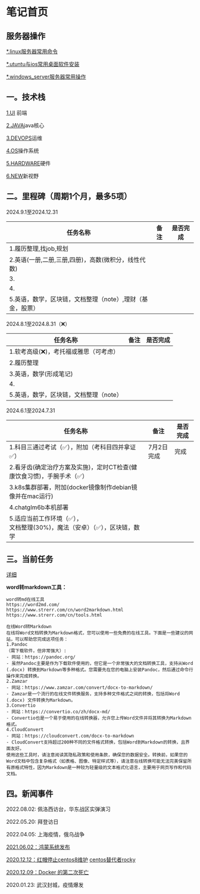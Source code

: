 # 笔记首页
## 服务器操作

[*.linux服务器常用命令](devops/server.md)

[*.utuntu与ios常用桌面软件安装](devops/desktop.md)

[*.windows_server服务器常用操作](devops/windows_server.md)

## 一。技术栈
[1.UI](ui/index.md) 前端

[2.JAVA](java/index.md)java核心

[3.DEVOPS](devops/index.md)运维

[4.OS](os/index.md)操作系统

[5.HARDWARE](hardware/index.md)硬件

[6.NEW](new/index.md)新视野

## 二。里程碑（周期1个月，最多5项）

2024.9.1至2024.12.31

| 任务名称                                                  | 备注 | 是否完成 |
| --------------------------------------------------------- | ---- | -------- |
| 1.履历整理,找job,规划                                     |      |          |
| 2.英语(一册,二册,三册,四册)，高数(微积分，线性代数)       |      |          |
| 3.                                                        |      |          |
| 4.                                                        |      |          |
| 5.英语，数学，区块链，文档整理（note）,理财（基金，股票） |      |          |

2024.8.1至2024.8.31（❌）

| 任务名称                               | 备注 | 是否完成 |
| -------------------------------------- | ---- | -------- |
| 1.软考高级(❌)，考托福或雅思（可考虑）  |      |          |
| 2.履历整理                             |      |          |
| 3.英语，数学(形成笔记)                 |      |          |
| 4.                                     |      |          |
| 5.英语，数学，区块链，文档整理（note） |      |          |

2024.6.1至2024.7.31

| 任务名称                                                     | 备注       | 是否完成 |
| ------------------------------------------------------------ | ---------- | -------- |
| 1.科目三通过考试（✅），附加（考科目四并拿证✅）               | 7月2日完成 | 完成     |
| 2.看牙齿(确定治疗方案及实施)，定时CT检查(健康饮食习惯)，手腕手术（✅） |            |          |
| 3.k8s集群部署，附加(docker镜像制作debian镜像并在mac运行)     |            |          |
| 4.chatglm6b本机部署                                          |            |          |
| 5.适应当前工作环境（✅），<br>文档整理(30%)，魔法（安卓）（✅），区块链，数学 |            |          |

## 三。当前任务

[详细](new/plan/pending.md)

**word转markdown工具：**

```
word转md在线工具
https://word2md.com/
https://www.strerr.com/cn/word2markdown.html
https://www.strerr.com/cn/tools.html

在线Word转Markdown
在线将Word文档转换为Markdown格式，您可以使用一些免费的在线工具。下面是一些建议的网站，可以帮助您完成这项任务：
1.Pandoc
（需下载软件，但非常强大）:
- 网站：https://pandoc.org/
- 虽然Pandoc主要是作为下载软件使用的，但它是一个非常强大的文档转换工具，支持从Word (.docx) 转换到Markdown等多种格式。您需要先在您的电脑上安装Pandoc，然后通过命令行操作来完成转换。
2.Zamzar
- 网站：https://www.zamzar.com/convert/docx-to-markdown/
- Zamzar是一个流行的在线文件转换服务，支持多种文件格式之间的转换，包括将Word (.docx) 文件转换为Markdown。
3.Convertio
- 网站：https://convertio.co/zh/docx-md/
- Convertio也是一个易于使用的在线转换器，允许您上传Word文件并将其转换为Markdown格式。
4.CloudConvert
- 网站：https://cloudconvert.com/docx-to-markdown
- CloudConvert支持超过200种不同的文件格式转换，包括Word到Markdown的转换，且界面友好。
使用这些工具时，请注意阅读其隐私政策和使用条款，确保您的数据安全。转换前，如果您的Word文档中包含复杂格式（如表格、图像、特定样式等），请注意在线转换可能无法完美保留所有原格式特性，因为Markdown是一种较为轻量级的文本格式化语言，主要用于网页写作和代码文档。
```

## 四。新闻事件

2022.08.02: 佩洛西访台，华东战区实弹演习

2022.05.20:  拜登访日

2022.04.05:  上海疫情，俄乌战争

[2021.06.02：鸿蒙系统发布](https://new.qq.com/omn/20210603/20210603A05LDA00.html)

[2020.12.12：红帽停止centos8维护](https://blog.csdn.net/weixin_40787712/article/details/111087380)                 [centos替代者rocky](https://rockylinux.org/)

[2020.12.09：Docker 的第二次死亡](https://mp.weixin.qq.com/s?__biz=MjM5MDE0Mjc4MA==&mid=2651056444&idx=1&sn=5bae19652a7cfbb41a9b97d52e7e14e1&chksm=bdbe116f8ac9987911ad0c3930224aa8e8cbb450f13f920914ba981f886f18be240930bdfc4e&mpshare=1&srcid=1211hYlAf9yY3uQzNbtkh9RK&sharer_sharetime=1607646239134&sharer_shareid=f0873e5f0f6628e98cc9802ff41cd253&scene=2&subscene=2&clicktime=1607941347&enterid=1607941347&ascene=2&devicetype=android-28&version=27001539&nettype=WIFI&abtest_cookie=AAACAA%3D%3D&lang=zh_CN&exportkey=Aa03qbJiUGtLjDLR50YzxHc%3D&pass_ticket=mVWrUNGU3Y9KumxAk0idO%2BizCXMz6ZH1M6Mz32HvN%2BoNjM4zwl8Ukqr9ySixIJEc&wx_header=1)

2020.01.23:  武汉封城，疫情爆发



